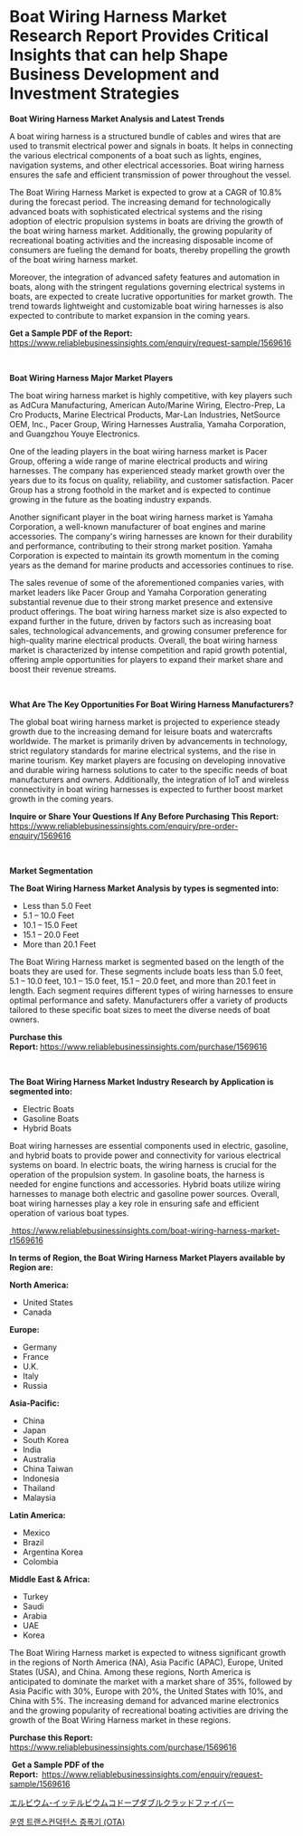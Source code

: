 <p><h1>Boat Wiring Harness Market Research Report Provides Critical Insights that can help Shape Business Development and Investment Strategies</h1></p><p><strong>Boat Wiring Harness Market Analysis and Latest Trends</strong></p>
<p><p>A boat wiring harness is a structured bundle of cables and wires that are used to transmit electrical power and signals in boats. It helps in connecting the various electrical components of a boat such as lights, engines, navigation systems, and other electrical accessories. Boat wiring harness ensures the safe and efficient transmission of power throughout the vessel.</p><p>The Boat Wiring Harness Market is expected to grow at a CAGR of 10.8% during the forecast period. The increasing demand for technologically advanced boats with sophisticated electrical systems and the rising adoption of electric propulsion systems in boats are driving the growth of the boat wiring harness market. Additionally, the growing popularity of recreational boating activities and the increasing disposable income of consumers are fueling the demand for boats, thereby propelling the growth of the boat wiring harness market.</p><p>Moreover, the integration of advanced safety features and automation in boats, along with the stringent regulations governing electrical systems in boats, are expected to create lucrative opportunities for market growth. The trend towards lightweight and customizable boat wiring harnesses is also expected to contribute to market expansion in the coming years.</p></p>
<p><strong>Get a Sample PDF of the Report:&nbsp;</strong> <a href="https://www.reliablebusinessinsights.com/enquiry/request-sample/1569616">https://www.reliablebusinessinsights.com/enquiry/request-sample/1569616</a></p>
<p>&nbsp;</p>
<p><strong>Boat Wiring Harness Major Market Players</strong></p>
<p><p>The boat wiring harness market is highly competitive, with key players such as AdCura Manufacturing, American Auto/Marine Wiring, Electro-Prep, La Cro Products, Marine Electrical Products, Mar-Lan Industries, NetSource OEM, Inc., Pacer Group, Wiring Harnesses Australia, Yamaha Corporation, and Guangzhou Youye Electronics. </p><p>One of the leading players in the boat wiring harness market is Pacer Group, offering a wide range of marine electrical products and wiring harnesses. The company has experienced steady market growth over the years due to its focus on quality, reliability, and customer satisfaction. Pacer Group has a strong foothold in the market and is expected to continue growing in the future as the boating industry expands.</p><p>Another significant player in the boat wiring harness market is Yamaha Corporation, a well-known manufacturer of boat engines and marine accessories. The company's wiring harnesses are known for their durability and performance, contributing to their strong market position. Yamaha Corporation is expected to maintain its growth momentum in the coming years as the demand for marine products and accessories continues to rise.</p><p>The sales revenue of some of the aforementioned companies varies, with market leaders like Pacer Group and Yamaha Corporation generating substantial revenue due to their strong market presence and extensive product offerings. The boat wiring harness market size is also expected to expand further in the future, driven by factors such as increasing boat sales, technological advancements, and growing consumer preference for high-quality marine electrical products. Overall, the boat wiring harness market is characterized by intense competition and rapid growth potential, offering ample opportunities for players to expand their market share and boost their revenue streams.</p></p>
<p>&nbsp;</p>
<p><strong>What Are The Key Opportunities For Boat Wiring Harness Manufacturers?</strong></p>
<p><p>The global boat wiring harness market is projected to experience steady growth due to the increasing demand for leisure boats and watercrafts worldwide. The market is primarily driven by advancements in technology, strict regulatory standards for marine electrical systems, and the rise in marine tourism. Key market players are focusing on developing innovative and durable wiring harness solutions to cater to the specific needs of boat manufacturers and owners. Additionally, the integration of IoT and wireless connectivity in boat wiring harnesses is expected to further boost market growth in the coming years.</p></p>
<p><strong>Inquire or Share Your Questions If Any Before Purchasing This Report:</strong> <a href="https://www.reliablebusinessinsights.com/enquiry/pre-order-enquiry/1569616">https://www.reliablebusinessinsights.com/enquiry/pre-order-enquiry/1569616</a></p>
<p>&nbsp;</p>
<p><strong>Market Segmentation</strong></p>
<p><strong>The Boat Wiring Harness Market Analysis by types is segmented into:</strong></p>
<p><ul><li>Less than 5.0 Feet</li><li>5.1 – 10.0 Feet</li><li>10.1 – 15.0 Feet</li><li>15.1 – 20.0 Feet</li><li>More than 20.1 Feet</li></ul></p>
<p><p>The Boat Wiring Harness market is segmented based on the length of the boats they are used for. These segments include boats less than 5.0 feet, 5.1 – 10.0 feet, 10.1 – 15.0 feet, 15.1 – 20.0 feet, and more than 20.1 feet in length. Each segment requires different types of wiring harnesses to ensure optimal performance and safety. Manufacturers offer a variety of products tailored to these specific boat sizes to meet the diverse needs of boat owners.</p></p>
<p><strong>Purchase this Report:&nbsp;</strong><a href="https://www.reliablebusinessinsights.com/purchase/1569616">https://www.reliablebusinessinsights.com/purchase/1569616</a></p>
<p>&nbsp;</p>
<p><strong>The Boat Wiring Harness Market Industry Research by Application is segmented into:</strong></p>
<p><ul><li>Electric Boats</li><li>Gasoline Boats</li><li>Hybrid Boats</li></ul></p>
<p><p>Boat wiring harnesses are essential components used in electric, gasoline, and hybrid boats to provide power and connectivity for various electrical systems on board. In electric boats, the wiring harness is crucial for the operation of the propulsion system. In gasoline boats, the harness is needed for engine functions and accessories. Hybrid boats utilize wiring harnesses to manage both electric and gasoline power sources. Overall, boat wiring harnesses play a key role in ensuring safe and efficient operation of various boat types.</p></p>
<p><a href="https://www.reliablebusinessinsights.com/boat-wiring-harness-market-r1569616">&nbsp;https://www.reliablebusinessinsights.com/boat-wiring-harness-market-r1569616</a></p>
<p><strong>In terms of Region, the Boat Wiring Harness Market Players available by Region are:</strong></p>
<p>
    <p> <strong> North America: </strong>
        <ul>
            <li>United States</li>
            <li>Canada</li>
        </ul>
        </p> 
    <p> <strong> Europe: </strong>
        <ul>
            <li>Germany</li>
            <li>France</li>
            <li>U.K.</li>
            <li>Italy</li>
            <li>Russia</li>
        </ul>
        </p> 
    <p> <strong> Asia-Pacific: </strong>
        <ul>
            <li>China</li>
            <li>Japan</li>
            <li>South Korea</li>
            <li>India</li>
            <li>Australia</li>
            <li>China Taiwan</li>
            <li>Indonesia</li>
            <li>Thailand</li>
            <li>Malaysia</li>
        </ul>
        </p> 
    <p> <strong> Latin America: </strong>
        <ul>
            <li>Mexico</li>
            <li>Brazil</li>
            <li>Argentina Korea</li>
            <li>Colombia</li>
        </ul>
        </p> 
    <p> <strong> Middle East & Africa: </strong>
        <ul>
            <li>Turkey</li>
            <li>Saudi</li>
            <li>Arabia</li>
            <li>UAE</li>
            <li>Korea</li>
        </ul>
    </p>
    </p>
<p><p>The Boat Wiring Harness market is expected to witness significant growth in the regions of North America (NA), Asia Pacific (APAC), Europe, United States (USA), and China. Among these regions, North America is anticipated to dominate the market with a market share of 35%, followed by Asia Pacific with 30%, Europe with 20%, the United States with 10%, and China with 5%. The increasing demand for advanced marine electronics and the growing popularity of recreational boating activities are driving the growth of the Boat Wiring Harness market in these regions.</p></p>
<p><strong>Purchase this Report: </strong><a href="https://www.reliablebusinessinsights.com/purchase/1569616">https://www.reliablebusinessinsights.com/purchase/1569616</a></p>
<p>&nbsp;<strong>Get a Sample PDF of the Report:&nbsp;&nbsp;</strong><a href="https://www.reliablebusinessinsights.com/enquiry/request-sample/1569616">https://www.reliablebusinessinsights.com/enquiry/request-sample/1569616</a></p>
<p><strong></strong></p>
<p><p><a href="https://medium.com/@addyserr7687/%E3%82%A8%E3%83%AB%E3%83%93%E3%82%A6%E3%83%A0%E3%82%A4%E3%83%83%E3%83%86%E3%83%AB%E3%83%93%E3%82%A6%E3%83%A0%E5%85%B1%E5%90%8C%E3%83%89%E3%83%BC%E3%83%97%E3%81%95%E3%82%8C%E3%81%9F%E3%83%80%E3%83%96%E3%83%AB%E3%82%AF%E3%83%A9%E3%83%83%E3%83%87%E3%82%A3%E3%83%B3%E3%82%B0%E3%83%95%E3%82%A1%E3%82%A4%E3%83%90%E3%83%BC%E5%B8%82%E5%A0%B4%E8%A6%8F%E6%A8%A1%E3%81%AF-%E4%B8%96%E7%95%8C%E7%94%A3%E6%A5%AD%E3%81%AB%E3%81%8A%E3%81%91%E3%82%8B%E6%9C%80%E9%81%A9%E3%81%AA%E3%83%9E%E3%83%BC%E3%82%B1%E3%83%86%E3%82%A3%E3%83%B3%E3%82%B0%E3%83%81%E3%83%A3%E3%83%8D%E3%83%AB%E3%82%92%E6%98%8E%E3%82%89%E3%81%8B%E3%81%AB%E3%81%97%E3%81%BE%E3%81%99-aa2f8da3424a">エルビウム-イッテルビウムコドープダブルクラッドファイバー</a></p><p><a href="https://medium.com/@obiemante1922/%EC%9A%B4%EC%98%81-%EC%A0%84%EB%8F%84-%EC%A6%9D%ED%8F%AD%EA%B8%B0-ota-%EC%8B%9C%EC%9E%A5-%EA%B7%9C%EB%AA%A8-%EB%B0%8F-%EC%8B%9C%EC%9E%A5-%EB%8F%99%ED%96%A5-%EC%99%84%EC%A0%84%ED%95%9C-%EC%82%B0%EC%97%85-%EA%B0%9C%EC%9A%94-2024%EB%85%84%EB%B6%80%ED%84%B0-2031%EB%85%84-3c267bc51efa">운영 트랜스컨덕턴스 증폭기 (OTA)</a></p></p>
